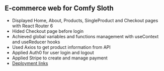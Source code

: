 ## E-commerce web for Comfy Sloth

- Displayed Home, About, Products, SingleProduct and Checkout pages with React Router 6
- Hided Checkout page before login
- Achieved global variables and functions management with useContext and useReducer hooks
- Used Axios to get product information from API
- Applied Auth0 for user login and logout
- Applied Stripe to create and manage payment
- [Deployment links]()
